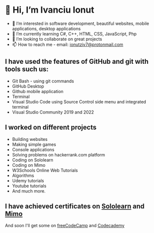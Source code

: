 # 👋 Hi, I’m Ivanciu Ionut
- 👀 I’m interested in software development, beautiful websites, mobile applications, desktop applications
- 🌱 I’m currently learning C#, C++, HTML, CSS, JavaScript, Php
- 💞️ I’m looking to collaborate on great projects
- 📫 How to reach me - email: ionutziv7@protonmail.com

## I have used the features of GitHub and git with tools such us:
- Git Bash - using git commands
- GitHub Desktop
- Github mobile application
- Terminal 
- Visual Studio Code using Source Control side menu and integrated terminal
- Visual Studio Community 2019 and 2022
## I worked on different projects
- Building websites 
- Making simple games 
- Console applications
- Solving problems on hackerrank.com platform
- Coding on Sololearn 
- Coding on Mimo
- W3Schools Online Web Tutorials
- Algorithms 
- Udemy tutorials 
- Youtube tutorials
- And much more.

## I have achieved certificates on <a href="https://www.sololearn.com/" target="_blank">Sololearn</a>  and <a href="https://getmimo.com" target="_blank">Mimo</a>
And soon I'll get some on <a href="https://www.freecodecamp.org/" target="_blank">freeCodeCamp</a> and <a href="https://www.codecademy.com/" target="_blank">Codecademy</a>
<!---
ionutziv7/ionutziv7 is a ✨ special ✨ repository because its `README.md` (this file) appears on your GitHub profile.
You can click the Preview link to take a look at your changes.
--->
